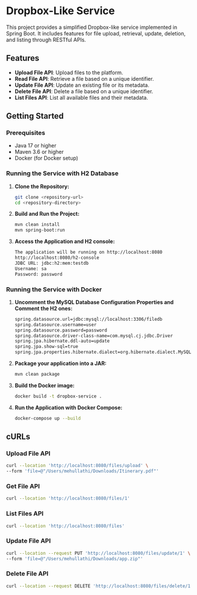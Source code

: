 # Dropbox-Like Service

This project provides a simplified Dropbox-like service implemented in Spring Boot. It includes features for file upload, retrieval, update, deletion, and listing through RESTful APIs.

## Features

- **Upload File API**: Upload files to the platform.
- **Read File API**: Retrieve a file based on a unique identifier.
- **Update File API**: Update an existing file or its metadata.
- **Delete File API**: Delete a file based on a unique identifier.
- **List Files API**: List all available files and their metadata.

## Getting Started

### Prerequisites

- Java 17 or higher
- Maven 3.6 or higher
- Docker (for Docker setup)

### Running the Service with H2 Database

1. **Clone the Repository:**

   ```sh
   git clone <repository-url>
   cd <repository-directory>

   ```

2. **Build and Run the Project:**

   ```sh
   mvn clean install
   mvn spring-boot:run

   ```

3. **Access the Application and H2 console:**

   ```sh
   The application will be running on http://localhost:8080
   http://localhost:8080/h2-console
   JDBC URL: jdbc:h2:mem:testdb
   Username: sa
   Password: password
   ```

### Running the Service with Docker

1. **Uncomment the MySQL Database Configuration Properties and Comment the H2 ones:**

   ```sh
   spring.datasource.url=jdbc:mysql://localhost:3306/filedb
   spring.datasource.username=user
   spring.datasource.password=password
   spring.datasource.driver-class-name=com.mysql.cj.jdbc.Driver
   spring.jpa.hibernate.ddl-auto=update
   spring.jpa.show-sql=true
   spring.jpa.properties.hibernate.dialect=org.hibernate.dialect.MySQL8Dialect

   ```

2. **Package your application into a JAR:**

   ```sh
   mvn clean package

   ```

3. **Build the Docker image:**

   ```sh
   docker build -t dropbox-service .

   ```

4. **Run the Application with Docker Compose:**

   ```sh
   docker-compose up --build

   ```

## cURLs

### Upload File API

```sh
curl --location 'http://localhost:8080/files/upload' \
--form 'file=@"/Users/mehullathi/Downloads/Itinerary.pdf"'

```

### Get File API

```sh
curl --location 'http://localhost:8080/files/1'

```

### List Files API

```sh
curl --location 'http://localhost:8080/files'

```

### Update File API

```sh
curl --location --request PUT 'http://localhost:8080/files/update/1' \
--form 'file=@"/Users/mehullathi/Downloads/app.zip"'

```

### Delete File API

```sh
curl --location --request DELETE 'http://localhost:8080/files/delete/1'

```

